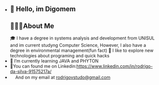 - 👋 Hello, im Digomem
  --
  👨🏻‍💻About Me
  --
  🎓 I have a degree in systems analysis and development from UNISUL and im current studyng Computer Science, However, I also have a degree in environmental management(fun fact)
  👀 I like to explore new technologies about programing and quick hacks
- 🌱 I’m currently learning JAVA and PHYTON
- 💼You can found me on Linkedin:https://www.linkedin.com/in/rodrigo-da-silva-91575217a/
-  ‎  ㅤAnd on my email at rodrigovstudo@gmail.com
   


<!---
Digomem/Digomem is a ✨ special ✨ repository because its `README.md` (this file) appears on your GitHub profile.
You can click the Preview link to take a look at your changes.
--->
